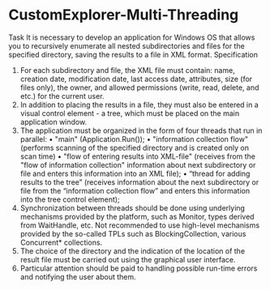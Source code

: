 # CustomExplorer-Multi-Threading

Task
It is necessary to develop an application for Windows OS that allows you to recursively enumerate 
all nested subdirectories and files for the specified directory, saving the results to a file in XML format.
Specification
1. For each subdirectory and file, the XML file must contain: 
name, creation date, modification date, last access date, attributes, 
size (for files only), 
the owner, and allowed permissions (write, read, delete, and etc.) for the current user.
2. In addition to placing the results in a file, they must also be entered in a visual control element - a tree, 
which must be placed on the main application window.
3. The application must be organized in the form of four threads that run in parallel:
• "main" (Application.Run());
• "information collection flow" (performs scanning of the specified directory and is created only on
scan time)
• "flow of entering results into XML-file" (receives from the "flow of information collection" information about
next subdirectory or file and enters this information into an XML file);
• “thread for adding results to the tree” (receives information about the next subdirectory or file from 
the “information collection flow” and enters this information into the tree control element);
4. Synchronization between threads should be done using underlying mechanisms provided by the platform, such as Monitor, 
types derived from WaitHandle, etc. Not recommended to use high-level mechanisms provided by the so-called
 TPLs such as BlockingCollection, various Concurrent* collections.
5. The choice of the directory and the indication of the location of the result file must be carried out 
using the graphical user interface.
6. Particular attention should be paid to handling possible run-time errors and notifying the user about them.
